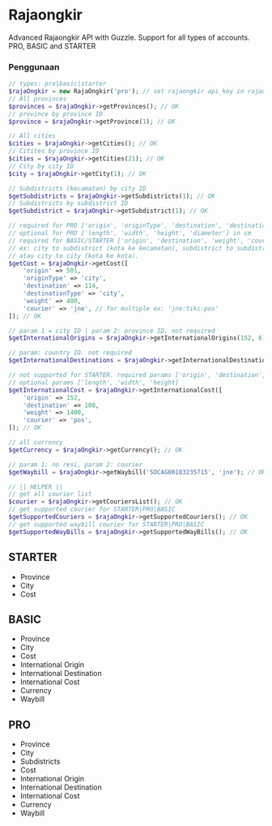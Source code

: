 # Rajaongkir
Advanced Rajaongkir API with Guzzle. Support for all types of accounts. PRO, BASIC and STARTER

### Penggunaan
```php
// types: pro|basic|starter
$rajaOngkir = new RajaOngkir('pro'); // set rajaongkir api_key in rajaongkit.php
// All provinces
$provinces = $rajaOngkir->getProvinces(); // OK
// province by province ID
$province = $rajaOngkir->getProvince(1); // OK

// All cities
$cities = $rajaOngkir->getCities(); // OK
// Citites by province ID
$cities = $rajaOngkir->getCities(21); // OK
// City by city ID
$city = $rajaOngkir->getCity(1); // OK

// Subdistricts (kecamatan) by city ID
$getSubdistricts = $rajaOngkir->getSubdistricts(1); // OK
// Subdistricts by subdistrict ID
$getSubdistrict = $rajaOngkir->getSubdistrict(1); // OK

// required for PRO ['origin', 'originType', 'destination', 'destinationType', 'weight', 'courier']
// optional for PRO ['length', 'width', 'height', 'diameter'] in cm
// required for BASIC/STARTER ['origin', 'destination', 'weight', 'courier']
// ex: city to subdistrict (kota ke kecamatan), subdistrict to subdistrict (kecamatan ke kecamatan), 
// atau city to city (kota ke kota).
$getCost = $rajaOngkir->getCost([
    'origin' => 501,
    'originType' => 'city',
    'destination' => 114,
    'destinationType' => 'city',
    'weight' => 400,
    'courier' => 'jne', // for multiple ex: 'jne:tiki:pos'
]); // OK

// param 1 = city ID | param 2: province ID. not required
$getInternationalOrigins = $rajaOngkir->getInternationalOrigins(152, 6); // OK

// param: country ID. not required
$getInternationalDestinations = $rajaOngkir->getInternationalDestinations(1); // OK

// not supported for STARTER. required params ['origin', 'destination', 'weight', 'courier']
// optional params ['length', 'width', 'height]
$getInternationalCost = $rajaOngkir->getInternationalCost([
    'origin' => 152,
    'destination' => 108,
    'weight' => 1400,
    'courier' => 'pos',
]); // OK

// all currency
$getCurrency = $rajaOngkir->getCurrency(); // OK

// param 1: no resi, param 2: courier
$getWaybill = $rajaOngkir->getWaybill('SOCAG00183235715', 'jne'); // OK

// || HELPER ||
// get all courier list
$courier = $rajaOngkir->getCouriersList(); // OK
// get supported courier for STARTER|PRO|BASIC
$getSupportedCouriers = $rajaOngkir->getSupportedCouriers(); // OK
// get supported waybill courier for STARTER|PRO|BASIC
$getSupportedWayBills = $rajaOngkir->getSupportedWayBills(); // OK
```

## STARTER
* Province
* City
* Cost

## BASIC
* Province
* City
* Cost
* International Origin
* International Destination
* International Cost
* Currency
* Waybill

## PRO
* Province
* City
* Subdistricts
* Cost
* International Origin
* International Destination
* International Cost
* Currency
* Waybill
